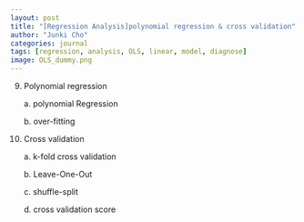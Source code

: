 ```yaml
---
layout: post
title: "[Regression Analysis]polynomial regression & cross validation"
author: "Junki Cho"
categories: journal
tags: [regression, analysis, OLS, linear, model, diagnose]
image: OLS_dummy.png
---
```


9. Polynomial regression

    a. polynomial Regression

    b. over-fitting

10. Cross validation

    a. k-fold cross validation

    b. Leave-One-Out

    c. shuffle-split

    d. cross validation score
